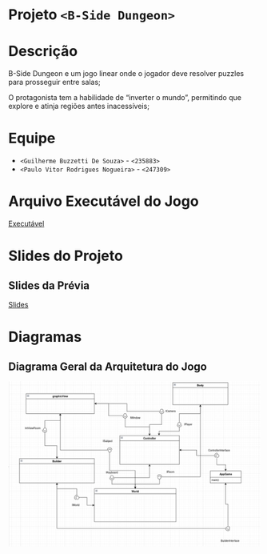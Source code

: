# Projeto `<B-Side Dungeon>`

# Descrição

B-Side Dungeon e um jogo linear onde o jogador deve resolver puzzles para prosseguir entre salas;

O protagonista tem a habilidade de “inverter o mundo”, permitindo que explore e atinja regiões antes inacessíveis;

# Equipe
* `<Guilherme Buzzetti De Souza>` - `<235883>`
* `<Paulo Vitor Rodrigues Nogueira>` - `<247309>`

# Arquivo Executável do Jogo

[Executável](start.jar)

# Slides do Projeto

## Slides da Prévia

[Slides](slide.pdf)

# Diagramas

## Diagrama Geral da Arquitetura do Jogo

![Diagrama Geral de Componentes](images/diagrama_componentes.png)
